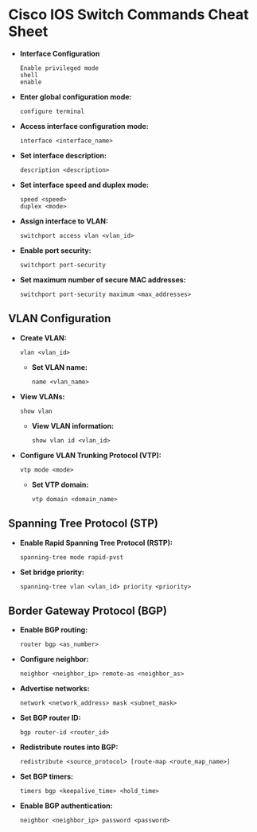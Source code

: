 # Cisco IOS Switch Commands Cheat Sheet

- **Interface Configuration**
  ```
  Enable privileged mode
  shell
  enable
  ```

- **Enter global configuration mode:**  
  ```shell
  configure terminal
  ```

- **Access interface configuration mode:**  
  ```shell
  interface <interface_name>
  ```

- **Set interface description:**  
  ```shell
  description <description>
  ```

- **Set interface speed and duplex mode:**  
  ```shell
  speed <speed>
  duplex <mode>
  ```

- **Assign interface to VLAN:**  
  ```shell
  switchport access vlan <vlan_id>
  ```

- **Enable port security:**  
  ```shell
  switchport port-security
  ```

- **Set maximum number of secure MAC addresses:**  
  ```shell
  switchport port-security maximum <max_addresses>
  ```

## VLAN Configuration

- **Create VLAN:**  
  ```shell
  vlan <vlan_id>
  ```

  - **Set VLAN name:**  
    ```shell
    name <vlan_name>
    ```

- **View VLANs:**  
  ```shell
  show vlan
  ```

  - **View VLAN information:**  
    ```shell
    show vlan id <vlan_id>
    ```

- **Configure VLAN Trunking Protocol (VTP):**  
  ```shell
  vtp mode <mode>
  ```

  - **Set VTP domain:**  
    ```shell
    vtp domain <domain_name>
    ```

## Spanning Tree Protocol (STP)

- **Enable Rapid Spanning Tree Protocol (RSTP):**  
  ```shell
  spanning-tree mode rapid-pvst
  ```

- **Set bridge priority:**  
  ```shell
  spanning-tree vlan <vlan_id> priority <priority>
  ```

## Border Gateway Protocol (BGP)

- **Enable BGP routing:**  
  ```shell
  router bgp <as_number>
  ```

- **Configure neighbor:**  
  ```shell
  neighbor <neighbor_ip> remote-as <neighbor_as>
  ```

- **Advertise networks:**  
  ```shell
  network <network_address> mask <subnet_mask>
  ```

- **Set BGP router ID:**  
  ```shell
  bgp router-id <router_id>
  ```

- **Redistribute routes into BGP:**  
  ```shell
  redistribute <source_protocol> [route-map <route_map_name>]
  ```

- **Set BGP timers:**  
  ```shell
  timers bgp <keepalive_time> <hold_time>
  ```

- **Enable BGP authentication:**  
  ```shell
  neighbor <neighbor_ip> password <password>
  ```